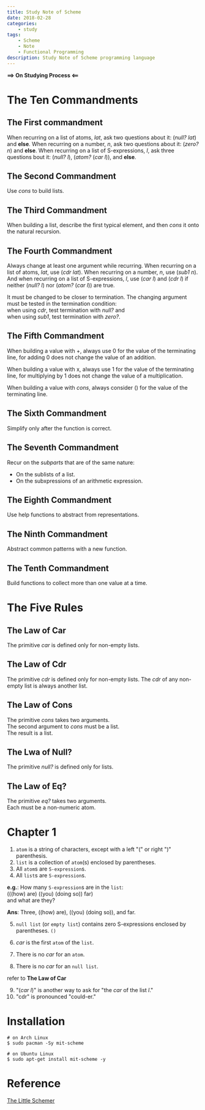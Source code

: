 ```yaml
---
title: Study Note of Scheme
date: 2018-02-28
categories: 
    - study
tags:
    - Scheme
    - Note
    - Functional Programming
description: Study Note of Scheme programming language
---
```


__==> On Studying Process <==__

# The Ten Commandments
## The First commandment
When recurring on a list of atoms, _lat_, ask two questions about it: (_null? lat_) and __else__. When recurring on a number, _n_, ask two questions about it: (_zero? n_) and __else__. When recurring on a list of S-expressions, _l_, ask three questions bout it: (_null? l_), (_atom?_ (_car l_)), and __else__.

## The Second Commandment
Use _cons_ to build lists.

## The Third Commandment
When building a list, describe the first typical element, and then _cons_ it onto the natural recursion.

## The Fourth Commandment
Always change at least one argument while recurring. When recurring on a list of atoms, _lat_, use (_cdr lat_). When recurring on a number, _n_, use (_sub1 n_). And when recurring on a list of S-expressions, _l_, use (_car l_) and (_cdr l_) if neither (_null? l_) nor (_atom?_ (_car l_)) are true.

It must be changed to be closer to termination. The changing argument must be tested in the termination condition:  
when using _cdr_, test termination with _null?_ and  
when using _sub1_, test termination with _zero?_.

## The Fifth Commandment
When building a value with +, always use 0 for the value of the terminating line, for adding 0 does not change the value of an addition.

When building a value with x, always use 1 for the value of the terminating line, for multiplying by 1 does not change the value of a multiplication.

When building a value with _cons_, always consider () for the value of the terminating line.

## The Sixth Commandment
Simplify only after the function is correct.

## The Seventh Commandment
Recur on the _subparts_ that are of the same nature:
- On the sublists of a list.
- On the subxpressions of an arithmetic expression.

## The Eighth Commandment
Use help functions to abstract from representations.

## The Ninth Commandment
Abstract common patterns with a new function.

## The Tenth Commandment
Build functions to collect more than one value at a time.

# The Five Rules
## The Law of Car
The primitive _car_ is defined only for non-empty lists.

## The Law of Cdr
The primitive _cdr_ is defined only for non-empty lists. The _cdr_ of any non-empty list is always another list.

## The Law of Cons
The primitive _cons_ takes two arguments.  
The second argument to _cons_ must be a list.  
The result is a list.

## The Lwa of Null?
The primitive _null?_ is defined only for lists.

## The Law of Eq?
The primitive _eq?_ takes two arguments.  
Each must be a non-numeric atom.

# Chapter 1

1. `atom` is a string of characters, except with a left "(" or right ")" parenthesis.
2. `list` is a collection of `atom`(s) enclosed by parentheses.
3. All `atom`s are `S-expression`s.
4. All `list`s are `S-expression`s.

**e.g.**: How many `S-expression`s are in the `list`:  
(((how) are) ((you) (doing so)) far)  
and what are they?

**Ans**: Three, ((how) are), ((you) (doing so)), and far.

5. `null list` (or `empty list`) contains zero S-expressions enclosed by parentheses.
    `()`

6. _car_ is the first `atom` of the `list`.
7. There is no _car_ for an `atom`.
8. There is no _car_ for an `null list`.

refer to **The Law of Car**

9. "(_car l_)" is another way to ask for "the _car_ of the list _l_."
10. "cdr" is pronounced "could-er."

# Installation
```
# on Arch Linux
$ sudo pacman -Sy mit-scheme

# on Ubuntu Linux
$ sudo apt-get install mit-scheme -y
```

# Reference
[The Little Schemer](https://mitpress.mit.edu/books/little-schemer)
